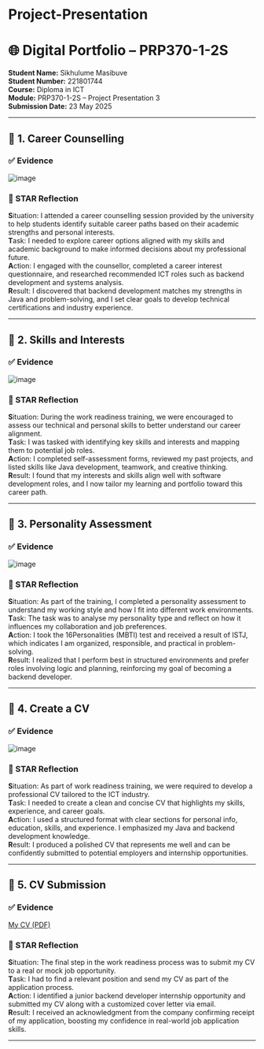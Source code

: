 # Project-Presentation
# 🌐 Digital Portfolio – PRP370-1-2S
**Student Name:** Sikhulume Masibuve  
**Student Number:** 221801744  
**Course:** Diploma in ICT  
**Module:** PRP370-1-2S – Project Presentation 3  
**Submission Date:** 23 May 2025  

---

## 📁 1. Career Counselling

### ✅ Evidence
![image](https://github.com/user-attachments/assets/0b0ddf81-0a11-4222-9e20-929495e06e67)

### 🧠 STAR Reflection  
**S**ituation: I attended a career counselling session provided by the university to help students identify suitable career paths based on their academic strengths and personal interests.  
**T**ask: I needed to explore career options aligned with my skills and academic background to make informed decisions about my professional future.  
**A**ction: I engaged with the counsellor, completed a career interest questionnaire, and researched recommended ICT roles such as backend development and systems analysis.  
**R**esult: I discovered that backend development matches my strengths in Java and problem-solving, and I set clear goals to develop technical certifications and industry experience.

---

## 📁 2. Skills and Interests

### ✅ Evidence
![image](https://github.com/user-attachments/assets/d14658f6-0a65-4234-af91-bdad4633d0da)

### 🧠 STAR Reflection  
**S**ituation: During the work readiness training, we were encouraged to assess our technical and personal skills to better understand our career alignment.  
**T**ask: I was tasked with identifying key skills and interests and mapping them to potential job roles.  
**A**ction: I completed self-assessment forms, reviewed my past projects, and listed skills like Java development, teamwork, and creative thinking.  
**R**esult: I found that my interests and skills align well with software development roles, and I now tailor my learning and portfolio toward this career path.

---

## 📁 3. Personality Assessment

### ✅ Evidence
![image](https://github.com/user-attachments/assets/56fa0a2d-2726-49cc-9c3c-caad7ce41641)

### 🧠 STAR Reflection  
**S**ituation: As part of the training, I completed a personality assessment to understand my working style and how I fit into different work environments.  
**T**ask: The task was to analyse my personality type and reflect on how it influences my collaboration and job preferences.  
**A**ction: I took the 16Personalities (MBTI) test and received a result of ISTJ, which indicates I am organized, responsible, and practical in problem-solving.  
**R**esult: I realized that I perform best in structured environments and prefer roles involving logic and planning, reinforcing my goal of becoming a backend developer.

---

## 📁 4. Create a CV

### ✅ Evidence
![image](https://github.com/user-attachments/assets/7ef9b964-7394-4e95-94c8-407e4618a1b6)

### 🧠 STAR Reflection  
**S**ituation: As part of work readiness training, we were required to develop a professional CV tailored to the ICT industry.  
**T**ask: I needed to create a clean and concise CV that highlights my skills, experience, and career goals.  
**A**ction: I used a structured format with clear sections for personal info, education, skills, and experience. I emphasized my Java and backend development knowledge.  
**R**esult: I produced a polished CV that represents me well and can be confidently submitted to potential employers and internship opportunities.

---

## 📁 5. CV Submission

### ✅ Evidence
[My CV (PDF)](https://github.com/221807144/Project-Presentation/blob/main/Masibuve%20Sikhulume_Resume.pdf)

### 🧠 STAR Reflection  
**S**ituation: The final step in the work readiness process was to submit my CV to a real or mock job opportunity.  
**T**ask: I had to find a relevant position and send my CV as part of the application process.  
**A**ction: I identified a junior backend developer internship opportunity and submitted my CV along with a customized cover letter via email.  
**R**esult: I received an acknowledgment from the company confirming receipt of my application, boosting my confidence in real-world job application skills.

---
 


